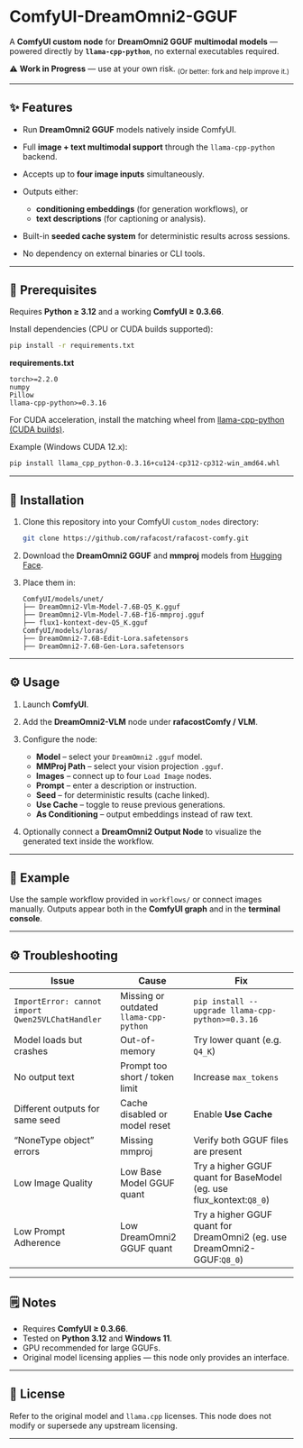 # ComfyUI-DreamOmni2-GGUF

A **ComfyUI custom node** for **DreamOmni2 GGUF multimodal models** — powered directly by **`llama-cpp-python`**, no external executables required.

⚠️ **Work in Progress** — use at your own risk. <sub>(Or better: fork and help improve it.)</sub>

---

## ✨ Features

* Run **DreamOmni2 GGUF** models natively inside ComfyUI.
* Full **image + text multimodal support** through the `llama-cpp-python` backend.
* Accepts up to **four image inputs** simultaneously.
* Outputs either:

  * **conditioning embeddings** (for generation workflows), or
  * **text descriptions** (for captioning or analysis).
* Built-in **seeded cache system** for deterministic results across sessions.
* No dependency on external binaries or CLI tools.

---

## 🧩 Prerequisites

Requires **Python ≥ 3.12** and a working **ComfyUI ≥ 0.3.66**.

Install dependencies (CPU or CUDA builds supported):

```bash
pip install -r requirements.txt
```

**requirements.txt**

```
torch>=2.2.0
numpy
Pillow
llama-cpp-python>=0.3.16
```

For CUDA acceleration, install the matching wheel from
[llama-cpp-python (CUDA builds)](https://github.com/abetlen/llama-cpp-python/releases).

Example (Windows CUDA 12.x):

```bash
pip install llama_cpp_python-0.3.16+cu124-cp312-cp312-win_amd64.whl
```

---

## 🧠 Installation

1. Clone this repository into your ComfyUI `custom_nodes` directory:

   ```bash
   git clone https://github.com/rafacost/rafacost-comfy.git
   ```

2. Download the **DreamOmni2 GGUF** and **mmproj** models from
   [Hugging Face](https://huggingface.co/rafacost/DreamOmni2-7.6B-GGUF).

3. Place them in:

   ```
   ComfyUI/models/unet/
   ├── DreamOmni2-Vlm-Model-7.6B-Q5_K.gguf
   ├── DreamOmni2-Vlm-Model-7.6B-f16-mmproj.gguf
   ├── flux1-kontext-dev-Q5_K.gguf
   ComfyUI/models/loras/
   ├── DreamOmni2-7.6B-Edit-Lora.safetensors
   ├── DreamOmni2-7.6B-Gen-Lora.safetensors
   ```

---

## ⚙️ Usage

1. Launch **ComfyUI**.

2. Add the **DreamOmni2-VLM** node under **rafacostComfy / VLM**.

3. Configure the node:

   * **Model** – select your `DreamOmni2` `.gguf` model.
   * **MMProj Path** – select your vision projection `.gguf`.
   * **Images** – connect up to four `Load Image` nodes.
   * **Prompt** – enter a description or instruction.
   * **Seed** – for deterministic results (cache linked).
   * **Use Cache** – toggle to reuse previous generations.
   * **As Conditioning** – output embeddings instead of raw text.

4. Optionally connect a **DreamOmni2 Output Node** to visualize the generated text inside the workflow.

---

## 🧪 Example

Use the sample workflow provided in `workflows/` or connect images manually.
Outputs appear both in the **ComfyUI graph** and in the **terminal console**.

---

## ⚙️ Troubleshooting

| Issue                                            | Cause                                  | Fix                                              |
| ------------------------------------------------ | -------------------------------------- | ------------------------------------------------ |
| `ImportError: cannot import Qwen25VLChatHandler` | Missing or outdated `llama-cpp-python` | `pip install --upgrade llama-cpp-python>=0.3.16` |
| Model loads but crashes                          | Out-of-memory                          | Try lower quant (e.g. `Q4_K`)                    |
| No output text                                   | Prompt too short / token limit         | Increase `max_tokens`                            |
| Different outputs for same seed                  | Cache disabled or model reset          | Enable **Use Cache**                             |
| “NoneType object” errors                         | Missing mmproj                         | Verify both GGUF files are present               |
| Low Image Quality                                | Low Base Model GGUF quant              | Try a higher GGUF quant for BaseModel (eg. use flux_kontext:`Q8_0`)      |
| Low Prompt Adherence                             | Low DreamOmni2 GGUF quant              | Try a higher GGUF quant for DreamOmni2 (eg. use DreamOmni2-GGUF:`Q8_0`)  |

---

## 🗒️ Notes

* Requires **ComfyUI ≥ 0.3.66**.
* Tested on **Python 3.12** and **Windows 11**.
* GPU recommended for large GGUFs.
* Original model licensing applies — this node only provides an interface.

---

## 📜 License

Refer to the original model and `llama.cpp` licenses.
This node does not modify or supersede any upstream licensing.

---

